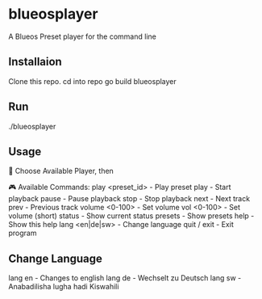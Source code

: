 # blueosplayer
A Blueos Preset player for the command line
## Installaion
Clone this repo.
cd into repo
go build blueosplayer
## Run
./blueosplayer
## Usage
📱 Choose Available Player, then 

🎮 Available Commands:
  play <preset_id>  - Play preset
  play              - Start playback
  pause             - Pause playback
  stop              - Stop playback
  next              - Next track
  prev              - Previous track
  volume <0-100>    - Set volume
  vol <0-100>       - Set volume (short)
  status            - Show current status
  presets           - Show presets
  help              - Show this help
  lang <en|de|sw>   - Change language
  quit / exit       - Exit program

## Change Language
lang en - Changes to english
lang de - Wechselt zu Deutsch
lang sw - Anabadilisha lugha hadi Kiswahili

